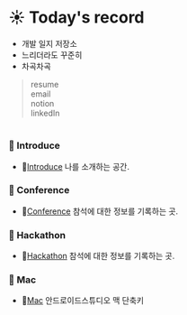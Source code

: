 # :sunny: Today's record
 - 개발 일지 저장소
 - 느리더라도 꾸준히
 - 차곡차곡
   
> resume  
> email  
> notion  
> linkedIn  
            
#
  ### :pushpin: Introduce
 - :link:[Introduce](https://github.com/hjiee/Record/tree/master/Introduce) 나를 소개하는 공간.
 
### :pushpin: Conference
 - :link:[Conference](https://github.com/hjiee/Record/tree/master/Conference) 참석에 대한 정보를 기록하는 곳.
 
 ### :pushpin: Hackathon
 - :link:[Hackathon](https://github.com/hjiee/Record/tree/master/Hackathon) 참석에 대한 정보를 기록하는 곳.

 ### :pushpin: Mac
 - :link:[Mac](https://github.com/hjiee/Record/tree/master/Mac) 안드로이드스튜디오 맥 단축키
 
 
